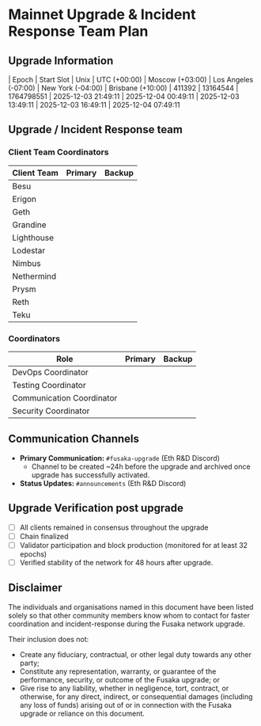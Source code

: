 # Mainnet Upgrade & Incident Response Team Plan

## Upgrade Information

| Epoch | Start Slot | Unix | UTC (+00:00) | Moscow (+03:00) | Los Angeles (-07:00) | New York (-04:00) | Brisbane (+10:00)
| 411392 | 13164544 | 1764798551 | 2025-12-03 21:49:11 | 2025-12-04 00:49:11 | 2025-12-03 13:49:11 | 2025-12-03 16:49:11 | 2025-12-04 07:49:11

## Upgrade / Incident Response team

### Client Team Coordinators
| Client Team | Primary | Backup |
|-------------|---------------------|--------------------|
| Besu | ||
| Erigon | ||
| Geth | | |
| Grandine | | |
| Lighthouse | ||
| Lodestar | | |
| Nimbus | | |
| Nethermind | | |
| Prysm | | |
| Reth | | |
| Teku | | |

### Coordinators
| Role | Primary | Backup |
|------|---------|----------------------------|
| DevOps Coordinator | | |
| Testing Coordinator | ||
| Communication Coordinator | | |
| Security Coordinator | ||

## Communication Channels
- **Primary Communication:** `#fusaka-upgrade` (Eth R&D Discord)
    - Channel to be created ~24h before the upgrade and archived once upgrade has successfully activated.
- **Status Updates:** `#announcements` (Eth R&D Discord)

## Upgrade Verification post upgrade
- [ ] All clients remained in consensus throughout the upgrade
- [ ] Chain finalized
- [ ] Validator participation and block production (monitored for at least 32 epochs)
- [ ] Verified stability of the network for 48 hours after upgrade.

## Disclaimer
The individuals and organisations named in this document have been listed solely so that other community members know whom to contact for faster coordination and incident-response during the Fusaka network upgrade.

Their inclusion does not:
- Create any fiduciary, contractual, or other legal duty towards any other party;
- Constitute any representation, warranty, or guarantee of the performance, security, or outcome of the Fusaka upgrade; or
- Give rise to any liability, whether in negligence, tort, contract, or otherwise, for any direct, indirect, or consequential damages (including any loss of funds) arising out of or in connection with the Fusaka upgrade or reliance on this document.
